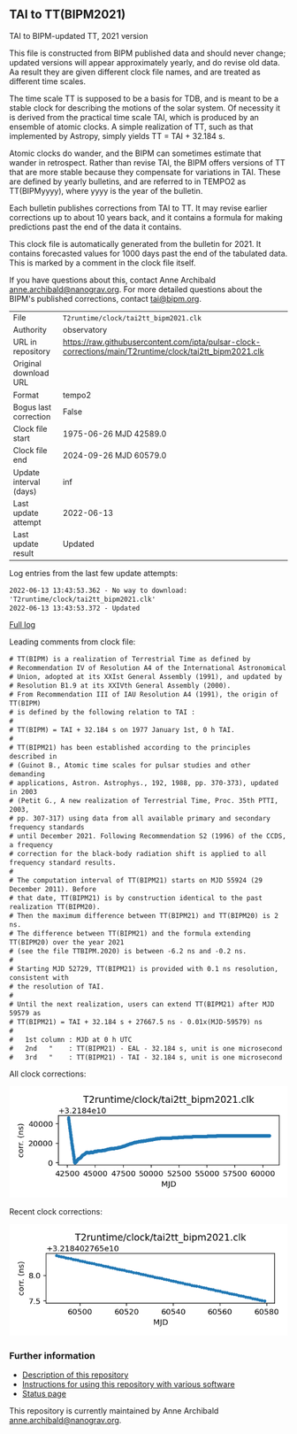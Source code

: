 
## TAI to TT(BIPM2021)

TAI to BIPM-updated TT, 2021 version

This file is constructed from BIPM published data and should
never change; updated versions will appear approximately
yearly, and do revise old data. Aa result they are given different
clock file names, and are treated as different time scales.

The time scale TT is supposed to be a basis for TDB, and is meant
to be a stable clock for describing the motions of the solar system.
Of necessity it is derived from the practical time scale TAI,
which is produced by an ensemble of atomic clocks. A simple
realization of TT, such as that implemented by Astropy,
simply yields TT = TAI + 32.184 s.

Atomic clocks do wander, and the BIPM can sometimes estimate
that wander in retrospect.  Rather than revise TAI, the BIPM
offers versions of TT that are more stable because they
compensate for variations in TAI. These are defined by yearly
bulletins, and are referred to in TEMPO2 as TT(BIPMyyyy), where
yyyy is the year of the bulletin.

Each bulletin publishes corrections from TAI to TT. It may
revise earlier corrections up to about 10 years back, and it
contains a formula for making predictions past the end of the
data it contains.

This clock file is automatically generated from the bulletin
for 2021. It contains forecasted values for 1000 days past the
end of the tabulated data. This is marked by a comment in the
clock file itself.

If you have questions about this, contact Anne Archibald
<anne.archibald@nanograv.org>. For more detailed questions
about the BIPM's published corrections, contact <tai@bipm.org>.

|     |     |
|:--- |:--- |
| File | `T2runtime/clock/tai2tt_bipm2021.clk` |
| Authority | observatory |
| URL in repository | <https://raw.githubusercontent.com/ipta/pulsar-clock-corrections/main/T2runtime/clock/tai2tt_bipm2021.clk> |
| Original download URL | <None> |
| Format | tempo2 |
| Bogus last correction | False |
| Clock file start | 1975-06-26 MJD 42589.0 |
| Clock file end | 2024-09-26 MJD 60579.0 |
| Update interval (days) | inf |
| Last update attempt | 2022-06-13 |
| Last update result | Updated |

Log entries from the last few update attempts:
```
2022-06-13 13:43:53.362 - No way to download: 'T2runtime/clock/tai2tt_bipm2021.clk'
2022-06-13 13:43:53.372 - Updated
```
[Full log](https://raw.githubusercontent.com/ipta/pulsar-clock-corrections/main/log/T2runtime/clock/tai2tt_bipm2021.clk.log)

Leading comments from clock file:

    # TT(BIPM) is a realization of Terrestrial Time as defined by
    # Recommendation IV of Resolution A4 of the International Astronomical
    # Union, adopted at its XXIst General Assembly (1991), and updated by
    # Resolution B1.9 at its XXIVth General Assembly (2000).
    # From Recommendation III of IAU Resolution A4 (1991), the origin of TT(BIPM)
    # is defined by the following relation to TAI :
    #
    # TT(BIPM) = TAI + 32.184 s on 1977 January 1st, 0 h TAI.
    #
    # TT(BIPM21) has been established according to the principles described in
    # (Guinot B., Atomic time scales for pulsar studies and other demanding
    # applications, Astron. Astrophys., 192, 1988, pp. 370-373), updated in 2003
    # (Petit G., A new realization of Terrestrial Time, Proc. 35th PTTI, 2003,
    # pp. 307-317) using data from all available primary and secondary frequency standards
    # until December 2021. Following Recommendation S2 (1996) of the CCDS, a frequency
    # correction for the black-body radiation shift is applied to all frequency standard results.
    #
    # The computation interval of TT(BIPM21) starts on MJD 55924 (29 December 2011). Before
    # that date, TT(BIPM21) is by construction identical to the past realization TT(BIPM20).
    # Then the maximum difference between TT(BIPM21) and TT(BIPM20) is 2 ns.
    # The difference between TT(BIPM21) and the formula extending TT(BIPM20) over the year 2021
    # (see the file TTBIPM.2020) is between -6.2 ns and -0.2 ns.
    #
    # Starting MJD 52729, TT(BIPM21) is provided with 0.1 ns resolution, consistent with
    # the resolution of TAI.
    #
    # Until the next realization, users can extend TT(BIPM21) after MJD 59579 as
    # TT(BIPM21) = TAI + 32.184 s + 27667.5 ns - 0.01x(MJD-59579) ns
    #
    #   1st column : MJD at 0 h UTC
    #   2nd   "    : TT(BIPM21) - EAL - 32.184 s, unit is one microsecond
    #   3rd   "    : TT(BIPM21) - TAI - 32.184 s, unit is one microsecond



All clock corrections:

![plot of all clock corrections](tai2tt_bipm2021.clk.png "All corrections")

Recent clock corrections:

![plot of recent clock corrections](tai2tt_bipm2021.clk.short.png "Recent corrections")


### Further information

- [Description of this repository](index.html)
- [Instructions for using this repository with various software](instructions.html)
- [Status page](status.html)



This repository is currently maintained by Anne Archibald <anne.archibald@nanograv.org>.

